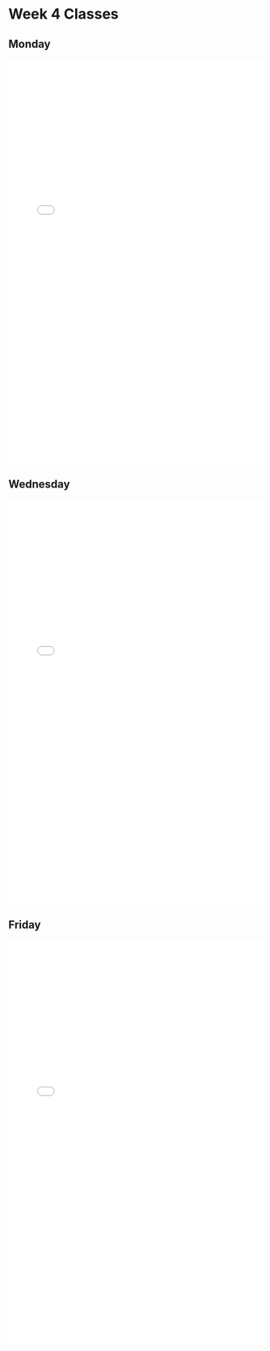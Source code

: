 # Week 4 Classes

## Monday

<iframe src="../../Class04A_post.pdf" width="100%" height="800px" frameBorder="0"> </iframe>

## Wednesday

<iframe src="../../Class04B.pdf" width="100%" height="800px" frameBorder="0"> </iframe>

## Friday

<iframe src="../../Class04C.pdf" width="100%" height="800px" frameBorder="0"> </iframe>